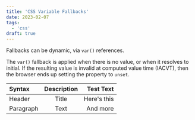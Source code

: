 ```yaml
---
title: 'CSS Variable Fallbacks'
date: 2023-02-07
tags:
  - 'css'
draft: true
---
```


Fallbacks can be dynamic, via `var()` references.

The `var()` fallback is applied when there is no value, or when it resolves to initial. If the resulting value is invalid at computed value time (IACVT), then the browser ends up setting the property to `unset`.

| Syntax    | Description |   Test Text |
| :-------- | :---------: | ----------: |
| Header    |    Title    | Here's this |
| Paragraph |    Text     |    And more |
